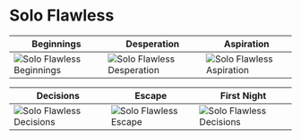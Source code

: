 # Solo Flawless
Beginnings | Desperation | Aspiration 
----------- | ----------- | -----------
![Solo Flawless Beginnings](https://gateway.pinata.cloud/ipfs/QmZXzqxCtEWY4b6v5L52b5FiBATSHFmvSHfo7ppQeX9izm) | ![Solo Flawless Desperation](https://gateway.pinata.cloud/ipfs/QmaJTwV4Nz48Gjz8BLrJZQswFmaPupsjUrTw8JZGbBBkz3) | ![Solo Flawless Aspiration](https://gateway.pinata.cloud/ipfs/Qmecms1yCuZ9xYeUP4ShZ7pvBN4QuUMD1uLx2rrwwLikyU)  

Decisions | Escape | First Night
-----------|------------ | -----------
![Solo Flawless Decisions](https://gateway.pinata.cloud/ipfs/QmaJaZj4BRJwRin3rf3s97XNhtdPHFmMzZ7BengnX6CvbB) | ![Solo Flawless Escape](https://gateway.pinata.cloud/ipfs/QmQkojZyNc3VbLDZNKCX2xYkKDqpfQZj9uMVGU39kb6QZF) | ![Solo Flawless Decisions](https://gateway.pinata.cloud/ipfs/QmQ27LJiCAJmaBzEZYzxR4Jn3mKgJDr3TH4qPeSkHBudA5)

